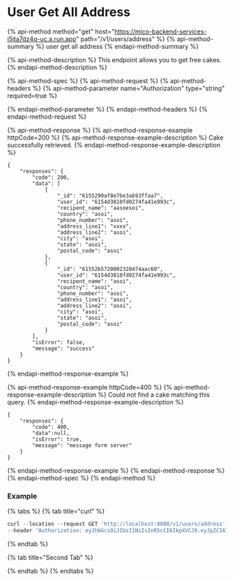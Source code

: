 # User Get All Address

{% api-method method="get" host="https://mico-backend-services-i5jta7dz4q-uc.a.run.app" path="/v1/users/address" %}
{% api-method-summary %}
user get all address
{% endapi-method-summary %}

{% api-method-description %}
This endpoint allows you to get free cakes.
{% endapi-method-description %}

{% api-method-spec %}
{% api-method-request %}
{% api-method-headers %}
{% api-method-parameter name="Authorization" type="string" required=true %}

{% endapi-method-parameter %}
{% endapi-method-headers %}
{% endapi-method-request %}

{% api-method-response %}
{% api-method-response-example httpCode=200 %}
{% api-method-response-example-description %}
Cake successfully retrieved.
{% endapi-method-response-example-description %}

```
{
    "responses": {
        "code": 200,
        "data": [
            {
                "_id": "6155290af8e7be3a693ffaa7",
                "user_id": "6154d3810fd0274fa41e993c",
                "recipent_name": "aasoesoi",
                "country": "asoi",
                "phone_number": "asoi",
                "address_line1": "xxxx",
                "address_line2": "asoi",
                "city": "asoi",
                "state": "asoi",
                "postal_code": "asoi"
            },
            {
                "_id": "61552b5720002320474aac60",
                "user_id": "6154d3810fd0274fa41e993c",
                "recipent_name": "asoi",
                "country": "asoi",
                "phone_number": "asoi",
                "address_line1": "asoi",
                "address_line2": "asoi",
                "city": "asoi",
                "state": "asoi",
                "postal_code": "asoi"
            }
        ],
        "isError": false,
        "message": "success"
    }
}
```
{% endapi-method-response-example %}

{% api-method-response-example httpCode=400 %}
{% api-method-response-example-description %}
Could not find a cake matching this query.
{% endapi-method-response-example-description %}

```
{
    "responses": {
        "code": 400,
        "data":null,
        "isError": true,
        "message": "message form server"
    }
}
```
{% endapi-method-response-example %}
{% endapi-method-response %}
{% endapi-method-spec %}
{% endapi-method %}



### Example

{% tabs %}
{% tab title="curl" %}
```javascript
curl --location --request GET 'http://localhost:8080/v1/users/address' \
--header 'Authorization: eyJhbGciOiJIUzI1NiIsInR5cCI6IkpXVCJ9.eyJpZCI6IjYxNTRkMzgxMGZkMDI3NGZhNDFlOTkzYyIsImVtYWlsIjoiNXlvdXNlZnNhbG1hbmFAaXNlb3ZlbHMuY29tIiwiZGF0YXR5cGUiOiIiLCJleHAiOjE2MzMwNTA0MDl9.ISpxv_BTOuxQbI0nRdvUSiEW2v-XYBdOsAQpqvsalWo'
```
{% endtab %}

{% tab title="Second Tab" %}

{% endtab %}
{% endtabs %}

